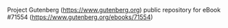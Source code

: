 Project Gutenberg (https://www.gutenberg.org) public repository
for eBook #71554 (https://www.gutenberg.org/ebooks/71554)
